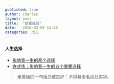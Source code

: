 ```yaml
---
published: true
author: Charles
layout: post
title:  "前辈经验"
date:   2016-03-09 13:20
categories: 成长
---
```


#### 人生选择

 - [影响我一生的两个选择][1]
 - [许式伟：影响我一生的五个重要选择][2]

> 用曹操的一句话总结蛮好：不得慕虚名而处实祸。

  [1]: http://yanyiwu.com/life/2014/10/11/choices-change-my-life.html
  [2]: http://blog.jobbole.com/78246/